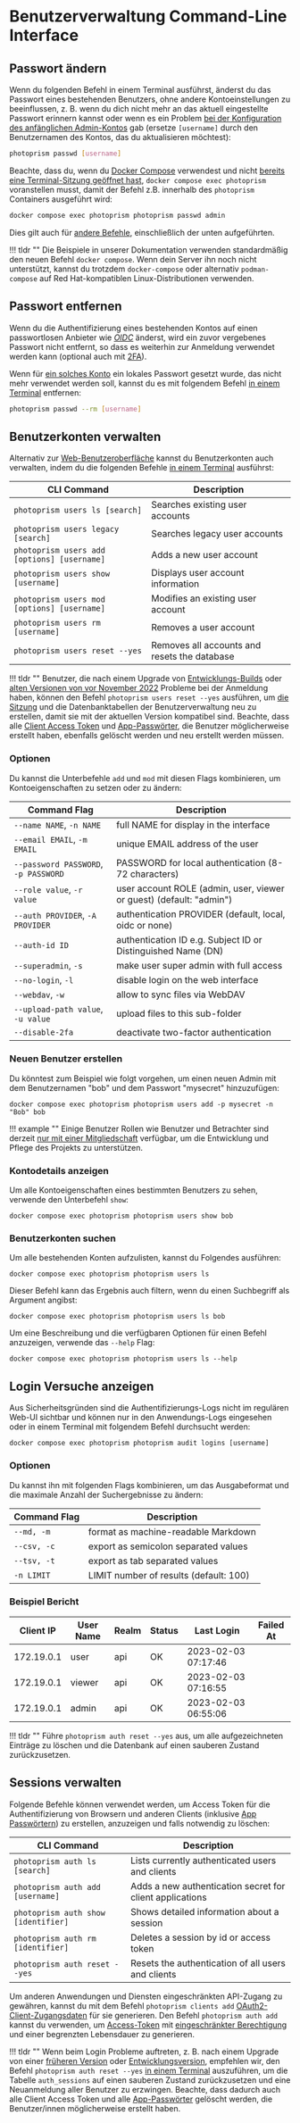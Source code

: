 # Benutzerverwaltung Command-Line Interface

## Passwort ändern

Wenn du folgenden Befehl in einem Terminal ausführst, änderst du das Passwort eines bestehenden Benutzers, ohne andere Kontoeinstellungen zu beeinflussen, z. B. wenn du dich nicht mehr an das aktuell eingestellte Passwort erinnern kannst oder wenn es ein Problem [bei der Konfiguration des anfänglichen Admin-Kontos](https://docs.photoprism.app/getting-started/config-options/#authentication) gab (ersetze `[username]` durch den Benutzernamen des Kontos, das du aktualisieren möchtest):

```bash
photoprism passwd [username]
```

Beachte, dass du, wenn du [Docker Compose](https://docs.photoprism.app/getting-started/docker-compose/#command-line-interface) verwendest und nicht [bereits eine Terminal-Sitzung geöffnet hast](https://docs.photoprism.app/getting-started/docker-compose/#opening-a-terminal), `docker compose exec photoprism` voranstellen musst, damit der Befehl z.B. innerhalb des `photoprism` Containers ausgeführt wird:

```bash
docker compose exec photoprism photoprism passwd admin
```

Dies gilt auch für [andere Befehle](https://docs.photoprism.app/getting-started/docker-compose/#examples), einschließlich der unten aufgeführten.

!!! tldr ""
    Die Beispiele in unserer Dokumentation verwenden standardmäßig den neuen Befehl `docker compose`. Wenn dein Server ihn noch nicht unterstützt, kannst du trotzdem `docker-compose` oder alternativ `podman-compose` auf Red Hat-kompatiblen Linux-Distributionen verwenden.

## Passwort entfernen

Wenn du die Authentifizierung eines bestehenden Kontos auf einen passwortlosen Anbieter wie [*OIDC*](https://docs.photoprism.app/getting-started/advanced/openid-connect) änderst, wird ein zuvor vergebenes Passwort nicht entfernt, so dass es weiterhin zur Anmeldung verwendet werden kann (optional auch mit [2FA](2fa.md)).

Wenn für [ein solches Konto](https://docs.photoprism.app/getting-started/advanced/openid-connect#existing-accounts) ein lokales Passwort gesetzt wurde, das nicht mehr verwendet werden soll, kannst du es mit folgendem Befehl [in einem Terminal](https://docs.photoprism.app/getting-started/docker-compose#opening-a-terminal) entfernen:

```bash
photoprism passwd --rm [username]
```

## Benutzerkonten verwalten

Alternativ zur [Web-Benutzeroberfläche](index.md) kannst du Benutzerkonten auch verwalten, indem du die folgenden Befehle [in einem Terminal](https://docs.photoprism.app/getting-started/docker-compose/#command-line-interface) ausführst:

| CLI Command                                 | Description                                  |
|---------------------------------------------|----------------------------------------------|
| `photoprism users ls [search]`              | Searches existing user accounts              |
| `photoprism users legacy [search]`          | Searches legacy user accounts                |
| `photoprism users add [options] [username]` | Adds a new user account                      |
| `photoprism users show [username]`          | Displays user account information            |
| `photoprism users mod [options] [username]` | Modifies an existing user account            |
| `photoprism users rm [username]`            | Removes a user account                       |
| `photoprism users reset --yes`              | Removes all accounts and resets the database |

!!! tldr ""
    Benutzer, die nach einem Upgrade von [Entwicklungs-Builds](https://docs.photoprism.app/getting-started/updates/#development-preview) oder [alten Versionen von vor November 2022](https://docs.photoprism.app/known-issues/#new-user-management) Probleme bei der Anmeldung haben, können den Befehl `photoprism users reset --yes` ausführen, um [die Sitzung](#sessions-verwalten) und die Datenbanktabellen der Benutzerverwaltung neu zu erstellen, damit sie mit der aktuellen Version kompatibel sind. Beachte, dass alle [Client Access Token](https://docs.photoprism.app/user-guide/users/client-credentials/#access-tokens) und [App-Passwörter](../settings/account.md#apps-und-gerate), die Benutzer möglicherweise erstellt haben, ebenfalls gelöscht werden und neu erstellt werden müssen.

### Optionen

Du kannst die Unterbefehle `add` und `mod` mit diesen Flags kombinieren, um Kontoeigenschaften zu setzen oder zu ändern:

| Command Flag                         | Description                                                      |
|--------------------------------------|------------------------------------------------------------------|
| `--name NAME`, `-n NAME`             | full NAME for display in the interface                              |
| `--email EMAIL`, `-m EMAIL`          | unique EMAIL address of the user                                    |
| `--password PASSWORD`, `-p PASSWORD` | PASSWORD for local authentication (8-72 characters)                 |
| `--role value`, `-r value`           | user account ROLE (admin, user, viewer or guest) (default: "admin") |
| `--auth PROVIDER`, `-A PROVIDER`     | authentication PROVIDER (default, local, oidc or none)              |
| `--auth-id ID`                       | authentication ID e.g. Subject ID or Distinguished Name (DN)        |
| `--superadmin`, `-s`                 | make user super admin with full access                              |
| `--no-login`, `-l`                   | disable login on the web interface                                  |
| `--webdav`, `-w`                     | allow to sync files via WebDAV                                      |
| `--upload-path value`, `-u value`    | upload files to this sub-folder                                     |
| `--disable-2fa`                      | deactivate two-factor authentication                                |

### Neuen Benutzer erstellen

Du könntest zum Beispiel wie folgt vorgehen, um einen neuen Admin mit dem Benutzernamen "bob" und dem Passwort "mysecret" hinzuzufügen:

```
docker compose exec photoprism photoprism users add -p mysecret -n "Bob" bob
```

!!! example ""
    Einige Benutzer Rollen wie Benutzer und Betrachter sind derzeit [nur mit einer Mitgliedschaft](https://www.photoprism.app/editions#compare) verfügbar, um die Entwicklung und Pflege des Projekts zu unterstützen.

### Kontodetails anzeigen

Um alle Kontoeigenschaften eines bestimmten Benutzers zu sehen, verwende den Unterbefehl `show`:

```
docker compose exec photoprism photoprism users show bob
```

### Benutzerkonten suchen

Um alle bestehenden Konten aufzulisten, kannst du Folgendes ausführen:

```
docker compose exec photoprism photoprism users ls
```

Dieser Befehl kann das Ergebnis auch filtern, wenn du einen Suchbegriff als Argument angibst:

```
docker compose exec photoprism photoprism users ls bob
```

Um eine Beschreibung und die verfügbaren Optionen für einen Befehl anzuzeigen, verwende das `--help` Flag:

```
docker compose exec photoprism photoprism users ls --help
```

## Login Versuche anzeigen

Aus Sicherheitsgründen sind die Authentifizierungs-Logs nicht im regulären Web-UI sichtbar und können nur in den Anwendungs-Logs eingesehen oder in einem Terminal mit folgendem Befehl durchsucht werden:
```
docker compose exec photoprism photoprism audit logins [username]
```

### Optionen

Du kannst ihn mit folgenden Flags kombinieren, um das Ausgabeformat und die maximale Anzahl der Suchergebnisse zu ändern:

| Command Flag | Description                            |
|--------------|----------------------------------------|
| `--md, -m `  | format as machine-readable Markdown    |
| `--csv, -c`  | export as semicolon separated values   |
| `--tsv, -t`  | export as tab separated values         |
| `-n LIMIT`   | LIMIT number of results (default: 100) |

### Beispiel Bericht

| Client IP  | User Name | Realm | Status |     Last Login      | Failed At |
|------------|-----------|-------|--------|---------------------|-----------|
| 172.19.0.1 | user      | api   | OK     | 2023-02-03 07:17:46 |           |
| 172.19.0.1 | viewer    | api   | OK     | 2023-02-03 07:16:55 |           |
| 172.19.0.1 | admin     | api   | OK     | 2023-02-03 06:55:06 |           |

!!! tldr ""
    Führe `photoprism auth reset --yes` aus, um alle aufgezeichneten Einträge zu löschen und die Datenbank auf einen sauberen Zustand zurückzusetzen.

## Sessions verwalten

Folgende Befehle können verwendet werden, um Access Token für die Authentifizierung von Browsern und anderen Clients (inklusive [App Passwörtern](2fa.md#schritt-3-app-passworter)) zu erstellen, anzuzeigen und falls notwendig zu löschen:

| CLI Command                         | Description                                              |
|-------------------------------------|----------------------------------------------------------|
| `photoprism auth ls [search]`       | Lists currently authenticated users and clients          |
| `photoprism auth add [username]`    | Adds a new authentication secret for client applications |
| `photoprism auth show [identifier]` | Shows detailed information about a session               |
| `photoprism auth rm [identifier]`   | Deletes a session by id or access token                  |
| `photoprism auth reset --yes`       | Resets the authentication of all users and clients       |

Um anderen Anwendungen und Diensten eingeschränkten API-Zugang zu gewähren, kannst du mit dem Befehl `photoprism clients add` [OAuth2-Client-Zugangsdaten](https://docs.photoprism.app/user-guide/users/client-credentials/#client-credentials) für sie generieren. Den Befehl `photoprism auth add` kannst du verwenden, um [Access-Token](https://docs.photoprism.app/user-guide/users/client-credentials/#access-tokens) mit [eingeschränkter Berechtigung](https://docs.photoprism.app/user-guide/users/client-credentials/#authorization-scopes) und einer begrenzten Lebensdauer zu generieren.

!!! tldr ""
    Wenn beim Login Probleme auftreten, z. B. nach einem Upgrade von einer [früheren Version](https://docs.photoprism.app/release-notes/) oder [Entwicklungsversion](https://docs.photoprism.app/getting-started/updates/#development-preview), empfehlen wir, den Befehl `photoprism auth reset --yes` [in einem Terminal](https://docs.photoprism.app/getting-started/docker-compose/#command-line-interface) auszuführen, um die Tabelle `auth_sessions` auf einen sauberen Zustand zurückzusetzen und eine Neuanmeldung aller Benutzer zu erzwingen. Beachte, dass dadurch auch alle Client Access Token und alle [App-Passwörter](2fa.md#schritt-3-app-passworter) gelöscht werden, die Benutzer/innen möglicherweise erstellt haben.
